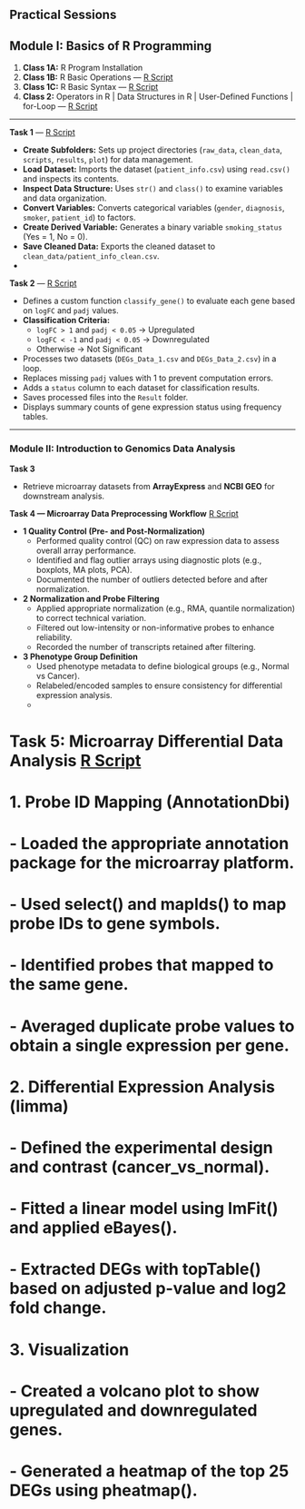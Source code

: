 ##  Practical Sessions  

## **Module I:** Basics of R Programming  

1. **Class 1A:** R Program Installation  
2. **Class 1B:** R Basic Operations — [R Script](https://github.com/aymunir1/AI_Omics_Internship_2025/blob/main/Class_1b.R)  
3. **Class 1C:** R Basic Syntax — [R Script](https://github.com/aymunir1/AI_Omics_Internship_2025/blob/main/Class_1c.R)  
4. **Class 2:** Operators in R | Data Structures in R | User-Defined Functions | for-Loop — [R Script](https://github.com/aymunir1/AI_Omics_Internship_2025/edit/main/Class_2.R)
---
**Task 1** — [R Script](https://github.com/aymunir1/AI_Omics_Internship_2025/blob/main/Yusuf_Munir_Aliyu_Assignment%201b.R)
- **Create Subfolders:** Sets up project directories (`raw_data`, `clean_data`, `scripts`, `results`, `plot`) for data management.  
- **Load Dataset:** Imports the dataset (`patient_info.csv`) using `read.csv()` and inspects its contents.  
- **Inspect Data Structure:** Uses `str()` and `class()` to examine variables and data organization.  
- **Convert Variables:** Converts categorical variables (`gender`, `diagnosis`, `smoker`, `patient_id`) to factors.  
- **Create Derived Variable:** Generates a binary variable `smoking_status` (Yes = 1, No = 0).  
- **Save Cleaned Data:** Exports the cleaned dataset to `clean_data/patient_info_clean.csv`.
- 
**Task 2** — [R Script](https://github.com/aymunir1/AI_Omics_Internship_2025/edit/main/Yusuf_Munir_Aliyu_class_2_Assignment.R#L15C0)
- Defines a custom function `classify_gene()` to evaluate each gene based on `logFC` and `padj` values.  
- **Classification Criteria:**  
  - `logFC > 1` and `padj < 0.05` → Upregulated  
  - `logFC < -1` and `padj < 0.05` → Downregulated  
  - Otherwise → Not Significant  
- Processes two datasets (`DEGs_Data_1.csv` and `DEGs_Data_2.csv`) in a loop.  
- Replaces missing `padj` values with 1 to prevent computation errors.  
- Adds a `status` column to each dataset for classification results.  
- Saves processed files into the `Result` folder.  
- Displays summary counts of gene expression status using frequency tables.
---

### **Module II**: Introduction to Genomics Data Analysis  

**Task 3**  
- Retrieve microarray datasets from **ArrayExpress** and **NCBI GEO** for downstream analysis.

**Task 4 — Microarray Data Preprocessing Workflow** [R Script](https://github.com/aymunir1/AI_Omics_Internship_2025/blob/main/Yusuf_Munir_Aliyu_4_Assignment.R)  
- **1 Quality Control (Pre- and Post-Normalization)** 
  - Performed quality control (QC) on raw expression data to assess overall array performance.  
  - Identified and flag outlier arrays using diagnostic plots (e.g., boxplots, MA plots, PCA).  
  - Documented the number of outliers detected before and after normalization.  
- **2 Normalization and Probe Filtering**  
  - Applied appropriate normalization (e.g., RMA, quantile normalization) to correct technical variation.  
  - Filtered out low-intensity or non-informative probes to enhance reliability.  
  - Recorded the number of transcripts retained after filtering.  
- **3 Phenotype Group Definition**
  - Used phenotype metadata to define biological groups (e.g., Normal vs Cancer).  
  - Relabeled/encoded samples to ensure consistency for differential expression analysis.
  - 

 # Task 5: Microarray Differential Data Analysis [R Script](https://github.com/aymunir1/AI_Omics_Internship_2025/blob/main/Yusuf_Munir_Aliyu_5_Assignment)

# 1. Probe ID Mapping (AnnotationDbi)
#    - Loaded the appropriate annotation package for the microarray platform.
#    - Used select() and mapIds() to map probe IDs to gene symbols.
#    - Identified probes that mapped to the same gene.
#    - Averaged duplicate probe values to obtain a single expression per gene.

# 2. Differential Expression Analysis (limma)
#    - Defined the experimental design and contrast (cancer_vs_normal).
#    - Fitted a linear model using lmFit() and applied eBayes().
#    - Extracted DEGs with topTable() based on adjusted p-value and log2 fold change.

# 3. Visualization
#    - Created a volcano plot to show upregulated and downregulated genes.
#    - Generated a heatmap of the top 25 DEGs using pheatmap().


